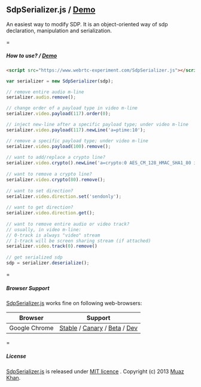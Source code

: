 ## SdpSerializer.js / [Demo](https://www.webrtc-experiment.com/SdpSerializer/demo.html)

An easiest way to modify SDP. It is an object-oriented way of sdp declaration, manipulation and serialization.

=

##### How to use? / [Demo](https://www.webrtc-experiment.com/SdpSerializer/demo.html)

```html
<script src="https://www.webrtc-experiment.com/SdpSerializer.js"></script>
```

```javascript
var serializer = new SdpSerializer(sdp);

// remove entire audio m-line
serializer.audio.remove();

// change order of a payload type in video m-line
serializer.video.payload(117).order(0);

// inject new-line after a specific payload type; under video m-line
serializer.video.payload(117).newLine('a=ptime:10');

// remove a specific payload type; under video m-line
serializer.video.payload(100).remove();
   
// want to add/replace a crypto line?
serializer.video.crypto().newLine('a=crypto:0 AES_CM_128_HMAC_SHA1_80 inline:AAAAAAAAAAAAAAAAAAAAAAAAA');
   
// want to remove a crypto line?
serializer.video.crypto(80).remove();
   
// want to set direction?
serializer.video.direction.set('sendonly');
   
// want to get direction?
serializer.video.direction.get();
   
// want to remove entire audio or video track?
// usually, in video m-line:
// 0-track is always "video" stream
// 1-track will be screen sharing stream (if attached)
serializer.video.track(0).remove()
   
// get serialized sdp
sdp = serializer.deserialize();
```

=

##### Browser Support

[SdpSerializer.js](https://github.com/muaz-khan/SdpSerializer) works fine on following web-browsers:

| Browser        | Support           |
| ------------- |-------------|
| Google Chrome | [Stable](https://www.google.com/intl/en_uk/chrome/browser/) / [Canary](https://www.google.com/intl/en/chrome/browser/canary.html) / [Beta](https://www.google.com/intl/en/chrome/browser/beta.html) / [Dev](https://www.google.com/intl/en/chrome/browser/index.html?extra=devchannel#eula) |

=

##### License

[SdpSerializer.js](https://github.com/muaz-khan/SdpSerializer) is released under [MIT licence](https://www.webrtc-experiment.com/licence/) . Copyright (c) 2013 [Muaz Khan](https://plus.google.com/100325991024054712503).
